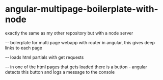angular-multipage-boilerplate-with-node
=======================================

exactly the same as my other repository but with a node server

-- bolerplate for multi page webapp with router in angular, this gives deep links to each page

-- loads html partials with get requests

-- in one of the html pages that gets loaded there is a button - angular detects this button and logs a message to the console

